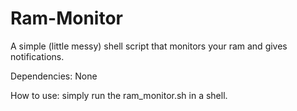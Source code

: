 # Ram-Monitor
A simple (little messy) shell script that monitors your ram and gives notifications.

Dependencies:
None

How to use:
simply run the ram_monitor.sh in a shell.
